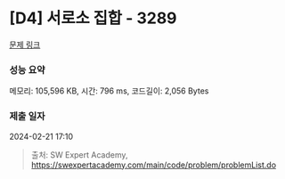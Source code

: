 # [D4] 서로소 집합 - 3289 

[문제 링크](https://swexpertacademy.com/main/code/problem/problemDetail.do?contestProbId=AWBJKA6qr2oDFAWr) 

### 성능 요약

메모리: 105,596 KB, 시간: 796 ms, 코드길이: 2,056 Bytes

### 제출 일자

2024-02-21 17:10



> 출처: SW Expert Academy, https://swexpertacademy.com/main/code/problem/problemList.do